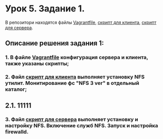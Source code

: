 # Урок 5. Задание 1.
В репозитори находятся файлы [Vagrantfile](Vagrantfile), [скрипт для клиента](script_client.sh), [скрипт для сервера](script_serv.sh).
## Описание решения задания 1:
### 1. В файле [Vagrantfile](Vagrantfile) конфигурация сервера и клиента, также указаны скрипты;
### 2. Файл [скрипт для клиента](script_client.sh) выполняет установку NFS утилит. Монитирование фс "NFS 3 ver" в отдельный каталог;
## 2.1. 11111
### 3. Файл [скрипт для сервера](script_serv.sh) выполняет установку и настройку NFS. Включение служб NFS. Запуск и настройка firewalld. 
